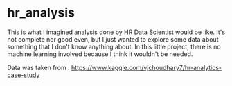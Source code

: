 # hr_analysis
This is what I imagined analysis done by HR Data Scientist would be like. It's not complete nor good even, but I just wanted to explore some data about something that I don't know anything about. In this little project, there is no machine learning involved because I think it wouldn't be needed. 

Data was taken from : https://www.kaggle.com/vjchoudhary7/hr-analytics-case-study 
